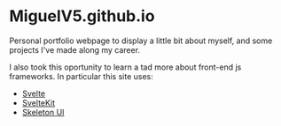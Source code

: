 # MiguelV5.github.io

Personal portfolio webpage to display a little bit about myself, and some projects I've made along my career.

I also took this oportunity to learn a tad more about front-end js frameworks. In particular this site uses:

- [Svelte](https://svelte.dev/)
- [SvelteKit](https://kit.svelte.dev/)
- [Skeleton UI](https://www.skeleton.dev/) 

